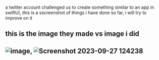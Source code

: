 a twitter account challenged us to create something similar to an app in swiftUI, this is a sscreenshot of things i have done so far, i will try to improve on it 
## this is the image they made vs image i did ##
## ![image](https://github.com/Amjadyabroudi128/demo/assets/61939508/9eba145e-84f7-4db2-b6de-ef01366f42a0), ![Screenshot 2023-09-27 124238](https://github.com/Amjadyabroudi128/demo/assets/61939508/dc3c19ea-b1af-4170-b90d-05707f7c7bd4) ##
